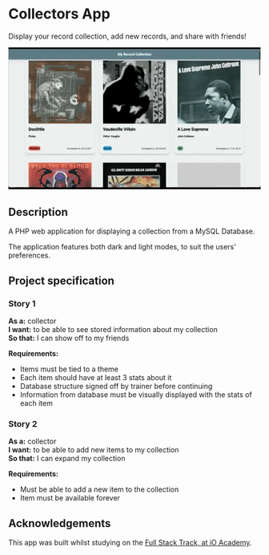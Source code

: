 # Collectors App

Display your record collection, add new records, and share with friends!

![The application shows a record collection in a card layout](images/CollectorsApp-DarkLight.webp "Preview of Collectors App")
## Description
A PHP web application for displaying a collection from a MySQL Database.

The  application features both dark and light modes, to suit the users' preferences.

## Project specification

### Story 1

**As a:** collector  
**I want:** to be able to see stored information about my collection  
**So that:** I can show off to my friends

**Requirements:**
- Items must be tied to a theme
- Each item should have at least 3 stats about it
- Database structure signed off by trainer before continuing
- Information from database must be visually displayed with the stats of each item

### Story 2

**As a:** collector  
**I want:** to be able to add new items to my collection  
**So that:** I can expand my collection

**Requirements:**
- Must be able to add a new item to the collection
- Item must be available forever




## Acknowledgements

This app was built whilst studying on the [Full Stack Track, at iO Academy](https://io-academy.uk/courses/full-stack-track/).

